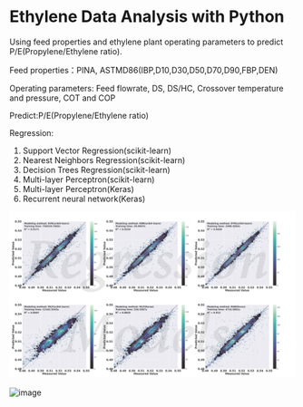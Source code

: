 # Ethylene Data Analysis with Python

Using feed properties and ethylene plant operating parameters to predict P/E(Propylene/Ethylene ratio).

Feed properties：PINA, ASTMD86(IBP,D10,D30,D50,D70,D90,FBP,DEN)	

Operating parameters: Feed flowrate, DS, DS/HC, Crossover temperature and pressure, COT and COP

Predict:P/E(Propylene/Ethylene ratio)

Regression:
1. Support Vector Regression(scikit-learn)
2. Nearest Neighbors Regression(scikit-learn)
3. Decision Trees Regression(scikit-learn)
4. Multi-layer Perceptron(scikit-learn)
5. Multi-layer Perceptron(Keras)
6. Recurrent neural network(Keras)

![image](https://github.com/ChemIter2018/Ethylene-Data-Analysis-with-Python/blob/main/Pictures/Models.jpg)

![image](https://github.com/ChemIter2018/Ethylene-Data-Analysis-with-Python/blob/main/Pictures/02SL_SVR_PE_8.png)
